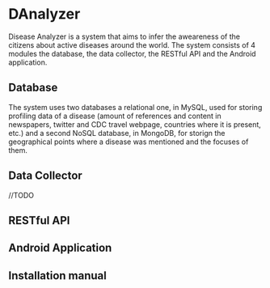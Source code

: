 # DAnalyzer

Disease Analyzer is a system that aims to infer the aweareness of the citizens about active diseases around the world. The system consists of 4 modules the database, the data collector, the RESTful API and the Android application.

## Database

The system uses two databases a relational one, in MySQL, used for storing profiling data of a disease (amount of references and content in newspapers, twitter and CDC travel webpage, countries where it is present, etc.) and a second NoSQL database, in MongoDB, for storign the geographical points where a disease was mentioned and the focuses of them.

## Data Collector
//TODO

## RESTful API

## Android Application

## Installation manual


